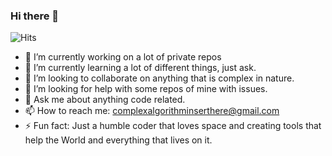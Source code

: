 ### Hi there 👋
![Hits](https://hitcounter.pythonanywhere.com/count/tag.svg?url=https%3A%2F%2Fgithub.com%2Falgorithmhash%2Falgorithmhash)


- 🔭 I’m currently working on a lot of private repos
- 🌱 I’m currently learning a lot of different things, just ask.
- 👯 I’m looking to collaborate on anything that is complex in nature.
- 🤔 I’m looking for help with some repos of mine with issues.
- 💬 Ask me about anything code related.
- 📫 How to reach me: complexalgorithminserthere@gmail.com
- ⚡ Fun fact: Just a humble coder that loves space and creating tools that help the World and everything that lives on it.

